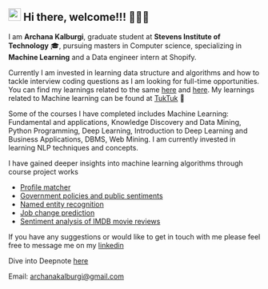 ## <img src="https://media.giphy.com/media/hvRJCLFzcasrR4ia7z/giphy.gif" width="25px"> Hi there, welcome!!! 🙋🏻‍♀️

I am **Archana Kalburgi**, graduate student at **Stevens Institute of Technology** 🎓, pursuing masters in Computer science, specializing in **Machine Learning** and a Data engineer intern at Shopify.

Currently I am invested in learning data structure and algorithms and how to tackle interview coding questions as I am looking for full-time opportunities. You can find my learnings related to the same [here](https://github.com/archanakalburgi/Algorithms) and [here](https://archanakalburgi.github.io/code_challenges/). My learnings related to Machine learning can be found at [TukTuk](https://archanakalburgi.github.io/tuktuk/) 🐢 

Some of the courses I have completed includes Machine Learning: Fundamental and applications, Knowledge Discovery and Data Mining, Python Programming, Deep Learning, Introduction to Deep Learning and Business Applications, DBMS, Web Mining. I am currently invested in learning NLP techniques and concepts.

I have gained deeper insights into machine learning algorithms through course project works
- [Profile matcher](https://github.com/archanakalburgi/profile_matcher)
- [Government policies and public sentiments](https://github.com/archanakalburgi/govt_policies_public_sentiments) 
- [Named entity recognition](https://github.com/archanakalburgi/Named_Entity_Recognition)
- [Job change prediction](https://github.com/archanakalburgi/job_change_prediction_project)
- [Sentiment analysis of IMDB movie reviews](https://github.com/archanakalburgi/sentiment_analysis_imdb)

If you have any suggestions or would like to get in touch with me please feel free to message me on my [linkedin](https://www.linkedin.com/in/archana-kalburgi/) 

Dive into Deepnote [here](https://deepnote.com/workspace/archanakalburgi-00bcc156-9f71-49bf-9a59-db8dd2107034)

Email: archanakalburgi@gmail.com 
